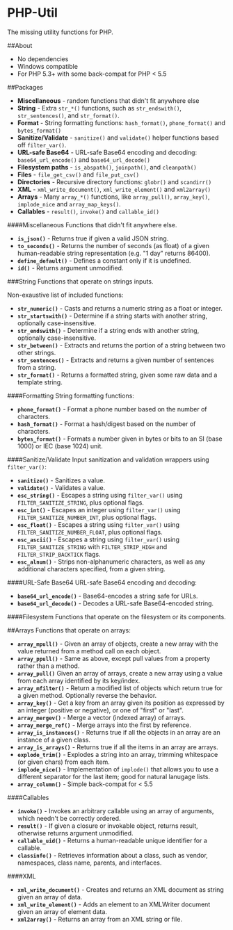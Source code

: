PHP-Util
========

The missing utility functions for PHP.

##About
 * No dependencies
 * Windows compatible
 * For PHP 5.3+ with some back-compat for PHP < 5.5

##Packages
 * **Miscellaneous** - random functions that didn't fit anywhere else
 * **String** - Extra `str_*()` functions, such as `str_endswith()`, `str_sentences()`, and `str_format()`.
 * **Format** - String formatting functions: `hash_format()`, `phone_format()` and `bytes_format()`
 * **Sanitize/Validate** - `sanitize()` and `validate()` helper functions based off `filter_var()`.
 * **URL-safe Base64** - URL-safe Base64 encoding and decoding: `base64_url_encode()` and `base64_url_decode()`
 * **Filesystem paths** - `is_abspath()`, `joinpath()`, and `cleanpath()`
 * **Files** - `file_get_csv()` and `file_put_csv()`
 * **Directories** - Recursive directory functions: `globr()` and `scandirr()`
 * **XML** - `xml_write_document()`, `xml_write_element()` and `xml2array()`
 * **Arrays** - Many `array_*()` functions, like `array_pull()`, `array_key()`, `implode_nice` and `array_map_keys()`.
 * **Callables** - `result()`, `invoke()` and `callable_id()`

####Miscellaneous
Functions that didn't fit anywhere else.

 * **`is_json()`** - Returns true if given a valid JSON string.
 * **`to_seconds()`** - Returns the number of seconds (as float) of a given human-readable string representation (e.g. "1 day" returns 86400).
 * **`define_default()`** - Defines a constant only if it is undefined.
 * **`id()`** - Returns argument unmodified.

###String
Functions that operate on strings inputs.

Non-exaustive list of included functions:
 * **`str_numeric()`** - Casts and returns a numeric string as a float or integer.
 * **`str_startswith()`** - Determine if a string starts with another string, optionally case-insensitive.
 * **`str_endswith()`** - Determine if a string ends with another string, optionally case-insensitive.
 * **`str_between()`** - Extracts and returns the portion of a string between two other strings.
 * **`str_sentences()`** - Extracts and returns a given number of sentences from a string.
 * **`str_format()`** - Returns a formatted string, given some raw data and a template string.

####Formatting
String formatting functions:
 * **`phone_format()`** - Format a phone number based on the number of characters.
 * **`hash_format()`** - Format a hash/digest based on the number of characters.
 * **`bytes_format()`** - Formats a number given in bytes or bits to an SI (base 1000) or IEC (base 1024) unit.

####Sanitize/Validate
Input sanitization and validation wrappers using `filter_var()`:
 * **`sanitize()`** - Sanitizes a value.
 * **`validate()`** - Validates a value.
 * **`esc_string()`** - Escapes a string using `filter_var()` using `FILTER_SANITIZE_STRING`, plus optional flags.
 * **`esc_int()`** - Escapes an integer using `filter_var()` using `FILTER_SANITIZE_NUMBER_INT`, plus optional flags.
 * **`esc_float()`** - Escapes a string using `filter_var()` using `FILTER_SANITIZE_NUMBER_FLOAT`, plus optional flags.
 * **`esc_ascii()`** - Escapes a string using `filter_var()` using `FILTER_SANITIZE_STRING` with `FILTER_STRIP_HIGH` and `FILTER_STRIP_BACKTICK` flags.
 * **`esc_alnum()`** - Strips non-alphanumeric characters, as well as any additional characters specified, from a given string.

####URL-Safe Base64
URL-safe Base64 encoding and decoding:
 * **`base64_url_encode()`** - Base64-encodes a string safe for URLs.
 * **`base64_url_decode()`** - Decodes a URL-safe Base64-encoded string.

####Filesystem
Functions that operate on the filesystem or its components.

##Arrays
Functions that operate on arrays:
 * **`array_mpull()`** - Given an array of objects, create a new array with the value returned from a method call on each object.
 * **`array_ppull()`** - Same as above, except pull values from a property rather than a method.
 * **`array_pull()`** Given an array of arrays, create a new array using a value from each array identified by its key/index.
 * **`array_mfilter()`** - Return a modified list of objects which return true for a given method. Optionally reverse the behavior.
 * **`array_key()`** - Get a key from an array given its position as expressed by an integer (positive or negative), or one of "first" or "last".
 * **`array_mergev()`** - Merge a vector (indexed array) of arrays.
 * **`array_merge_ref()`** - Merge arrays into the first by reference.
 * **`array_is_instances()`** - Returns true if all the objects in an array are an instance of a given class.
 * **`array_is_arrays()`** - Returns true if all the items in an array are arrays.
 * **`explode_trim()`** - Explodes a string into an array, trimming whitespace (or given chars) from each item.
 * **`implode_nice()`** - Implementation of `implode()` that allows you to use a different separator for the last item; good for natural lanugage lists.
 * **`array_column()`** - Simple back-compat for < 5.5

####Callables
 * **`invoke()`** - Invokes an arbitrary callable using an array of arguments, which needn't be correctly ordered.
 * **`result()`** - If given a closure or invokable object, returns result, otherwise returns argument unmodified.
 * **`callable_uid()`** - Returns a human-readable unique identifier for a callable.
  * **`classinfo()`** - Retrieves information about a class, such as vendor, namespaces, class name, parents, and interfaces.

####XML
 * **`xml_write_document()`** - Creates and returns an XML document as string given an array of data.
 * **`xml_write_element()`** - Adds an element to an XMLWriter document given an array of element data.
 * **`xml2array()`** - Returns an array from an XML string or file.
